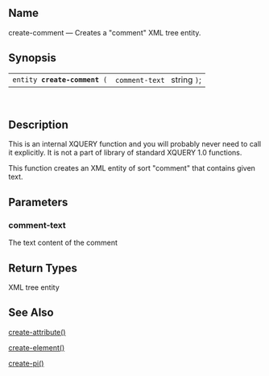 <div>

<div>

</div>

<div>

## Name

create-comment — Creates a "comment" XML tree entity.

</div>

<div>

## Synopsis

<div>

|                                   |                             |
|-----------------------------------|-----------------------------|
| `entity `**`create-comment`**` (` | `comment-text ` string `)`; |

<div>

 

</div>

</div>

</div>

<div>

## Description

This is an internal XQUERY function and you will probably never need to
call it explicitly. It is not a part of library of standard XQUERY 1.0
functions.

This function creates an XML entity of sort "comment" that contains
given text.

</div>

<div>

## Parameters

<div>

### comment-text

The text content of the comment

</div>

</div>

<div>

## Return Types

XML tree entity

</div>

<div>

## See Also

<a href="xpf_create_attribute.html" class="link"
title="create-attribute">create-attribute()</a>

<a href="xpf_create_element.html" class="link"
title="create-element">create-element()</a>

<a href="xpf_create_pi.html" class="link"
title="create-pi">create-pi()</a>

</div>

</div>
